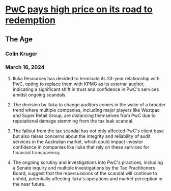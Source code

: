 # [PwC pays high price on its road to redemption](https://advance.lexis.com/api/document?collection=news&id=urn:contentItem:6BJM-GXW1-JD34-V1S7-00000-00&context=1519360)
## The Age
### Colin Kruger
### March 16, 2024
1. Iluka Resources has decided to terminate its 33-year relationship with PwC, opting to replace them with KPMG as its external auditor, indicating a significant shift in trust and confidence in PwC's services amidst ongoing scandals.
   
2. The decision by Iluka to change auditors comes in the wake of a broader trend where multiple companies, including major players like Westpac and Super Retail Group, are distancing themselves from PwC due to reputational damage stemming from the tax leak scandal.

3. The fallout from the tax scandal has not only affected PwC's client base but also raises concerns about the integrity and reliability of audit services in the Australian market, which could impact investor confidence in companies like Iluka that rely on these services for financial transparency.

4. The ongoing scrutiny and investigations into PwC's practices, including a Senate inquiry and multiple investigations by the Tax Practitioners Board, suggest that the repercussions of the scandal will continue to unfold, potentially affecting Iluka's operations and market perception in the near future.